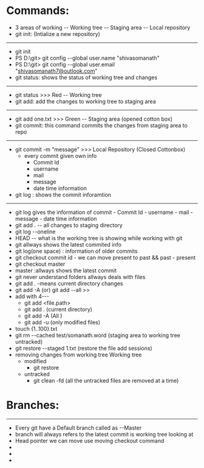 # Commands:
- 3 areas of working -- Working tree
                     -- Staging area
                     -- Local repository
- git init: (Intialize a new repository)
----------
- git init
- PS D:\git> git config --global user.name "shivasomanath"
- PS D:\git> git config --global user.email "shivasomanath7@outlook.com"
- git status: shows the status of working tree and changes
-------------
- git status  >>> Red -- Working tree
- git add: add the changes to working tree to staging area
---------
- git add one.txt  >>> Green -- Staging area (opened cotton box)
- git commit: this command commits the changes from staging area to repo
------------
- git commit -m  "message" >>> Local Repository (Closed Cottonbox)
  - every commit given own info 
      - Commit Id
      - username
      - mail
      - message 
      - date time information
- git log : shows the commit inforamtion 
------------
- git log gives the information of commit
      - Commit Id
      - username
      - mail
      - message 
      - date time information
- git add . -- all changes to staging directory 
- git log --oneline
- HEAD -- what is the working tree is showing while working with git 
- git allways shows the latest commited info 
- git log(one space) : information of older commits
- git checkout commit id - we can move present to past && past - present
- git checkout master
- master :allways shows the latest commit
- git never understand folders allways deals with files
- git add . -means current directory changes 
- git add -A (or) git add --all >> 
- add with 4---
     - git add <file.path>
     - git add . (current directory)
     - git add -A (All )
     - git add -u (only modified files)
- touch {1..100}.txt
- git rm --cached test/somanath.word (staging area to working tree untracked)
- git restore --staged 1.txt (restore the file add sessions)
 - removing changes from working tree 
  Working tree 
    - modified  
       - git restore 
    - untracked
       - git clean -fd (all the untracked files are removed at a time)
# Branches:
-----------
 - Every git have a Default branch called as --Master
 - branch will always refers to the latest commit is working tree looking at
 - Head pointer we can move use moving checkout command
 - 
 - 
 - 